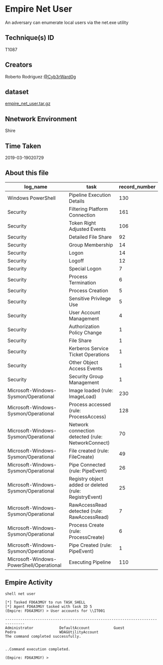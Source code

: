 
# Empire Net User

An adversary can enumerate local users via the net.exe utility

## Technique(s) ID

T1087

## Creators

Roberto Rodriguez [@Cyb3rWard0g](https://twitter.com/Cyb3rWard0g)

## dataset

[empire_net_user.tar.gz](./empire_net_user.tar.gz)

## Nnetwork Environment

Shire

## Time Taken

2019-03-19020729

## About this file

| log_name                                 | task                                                   |   record_number |
|------------------------------------------|--------------------------------------------------------|-----------------|
| Windows PowerShell                       | Pipeline Execution Details                             |             130 |
| Security                                 | Filtering Platform Connection                          |             161 |
| Security                                 | Token Right Adjusted Events                            |             106 |
| Security                                 | Detailed File Share                                    |              92 |
| Security                                 | Group Membership                                       |              14 |
| Security                                 | Logon                                                  |              14 |
| Security                                 | Logoff                                                 |              12 |
| Security                                 | Special Logon                                          |               7 |
| Security                                 | Process Termination                                    |               6 |
| Security                                 | Process Creation                                       |               5 |
| Security                                 | Sensitive Privilege Use                                |               5 |
| Security                                 | User Account Management                                |               4 |
| Security                                 | Authorization Policy Change                            |               1 |
| Security                                 | File Share                                             |               1 |
| Security                                 | Kerberos Service Ticket Operations                     |               1 |
| Security                                 | Other Object Access Events                             |               1 |
| Security                                 | Security Group Management                              |               1 |
| Microsoft-Windows-Sysmon/Operational     | Image loaded (rule: ImageLoad)                         |             230 |
| Microsoft-Windows-Sysmon/Operational     | Process accessed (rule: ProcessAccess)                 |             128 |
| Microsoft-Windows-Sysmon/Operational     | Network connection detected (rule: NetworkConnect)     |              70 |
| Microsoft-Windows-Sysmon/Operational     | File created (rule: FileCreate)                        |              49 |
| Microsoft-Windows-Sysmon/Operational     | Pipe Connected (rule: PipeEvent)                       |              26 |
| Microsoft-Windows-Sysmon/Operational     | Registry object added or deleted (rule: RegistryEvent) |              25 |
| Microsoft-Windows-Sysmon/Operational     | RawAccessRead detected (rule: RawAccessRead)           |               7 |
| Microsoft-Windows-Sysmon/Operational     | Process Create (rule: ProcessCreate)                   |               6 |
| Microsoft-Windows-Sysmon/Operational     | Pipe Created (rule: PipeEvent)                         |               1 |
| Microsoft-Windows-PowerShell/Operational | Executing Pipeline                                     |             110 |


## Empire Activity

```
shell net user
```

```
[*] Tasked FD6A3MGY to run TASK_SHELL
[*] Agent FD6A3MGY tasked with task ID 5
(Empire: FD6A3MGY) > User accounts for \\IT001

-------------------------------------------------------------------------------
Administrator            DefaultAccount           Guest                    
Pedro                    WDAGUtilityAccount       
The command completed successfully.


..Command execution completed.

(Empire: FD6A3MGY) > 
```